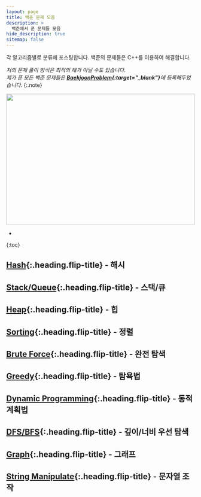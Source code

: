 ```yaml
---
layout: page
title: 백준 문제 모음
description: >
  백준에서 푼 문제들 모음
hide_description: true
sitemap: false
---
```

각 알고리즘별로 분류해 포스팅합니다. 백준의 문제들은 C++를 이용하여 해결합니다.

*저의 문제 풀이 방식은 최적의 해가 아닐 수도 있습니다.*<br>
*제가 푼 모든 백준 문제들은 <strong>[BaekjoonProblem](https://github.com/alpha-src/AlgorithmTest/tree/master/baekjoon){:target="_blank"}</strong>에 등록해두었습니다.*
{:.note}

<img src="https://onlinejudgeimages.s3-ap-northeast-1.amazonaws.com/images/boj-og-1200.png" style="width:100%; height:350px" />

* 
{:toc}

## [Hash]{:.heading.flip-title} - 해시

## [Stack/Queue]{:.heading.flip-title} - 스택/큐

## [Heap]{:.heading.flip-title} - 힙

## [Sorting]{:.heading.flip-title} - 정렬

## [Brute Force]{:.heading.flip-title} - 완전 탐색

## [Greedy]{:.heading.flip-title} - 탐욕법

## [Dynamic Programming]{:.heading.flip-title} - 동적계획법

## [DFS/BFS]{:.heading.flip-title} - 깊이/너비 우선 탐색

## [Graph]{:.heading.flip-title} - 그래프

## [String Manipulate]{:.heading.flip-title} - 문자열 조작

[Hash]: hash/
[Stack/Queue]: stackqueue/
[Heap]: heap/
[Sorting]: sorting/
[Brute Force]: bruteforce/
[Greedy]: greedy/
[Dynamic Programming]: dynamic/
[DFS/BFS]: dfsbfs
[Graph]: graph/
[String Manipulate]: string/
